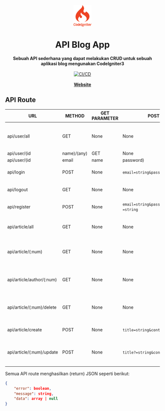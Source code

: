 <div align="center">
    <img src=".ignoreme/codeigniter.svg" height="70" alt="API Blog App">
    <h1>API Blog App</h1>
    <strong>Sebuah API sederhana yang dapat melakukan CRUD untuk sebuah aplikasi blog mengunakan CodeIgniter3</strong>
</div>
<br>
<div align="center">
    <a href="https://drone-gh.zecrea.my.id/FP-PEMWEB-KEL-7/Backend">
        <img src="https://drone-gh.zecrea.my.id/api/badges/FP-PEMWEB-KEL-7/Backend/status.svg" alt="CI/CD">
    </a>
</div>
<div align="center">
    <br>
    <a href="https://pemwebfp.zecrea.my.id/"><b>Website</b></a>
</div>

## API Route
| URL | METHOD | GET PARAMETER | POST DATA | DESKRIPSI |
| -   |-       | -             | -         | -         |
| api/user/all | GET | None | None | Untuk mengambil semua user data (tanpa password) |
| api/user/(id|name)/(any) | GET | None | None | Untuk mengambil user data berdasarkan id, atau name |
| api/user/(id|email|name|password) | POST | None | `value=any` | Untuk mengambil user data berdasarkan id, email, name, atau password |
| api/login | POST | None | `email=string&password=string` | Untuk melakukan login |
| api/logout | GET | None | None | Untuk melakukan logout |
| api/register | POST | None | `email=string&password=string&name?=string` | Untuk melakukan register |
| api/article/all |	GET | None | None | Untuk mengambil semua artikel |
| api/article/(:num) | GET | None | None | Untuk mengambil artikel berdasarkan id |
| api/article/author/(:num) | GET | None | None | Untuk mengambil artikel berdasarkan id author |
| api/article/(:num)/delete | GET | None | None | Untuk menghapus artikel berdasarkan id |
| api/article/create | POST | None | `title=string&content=string` | Untuk membuat artikel |
| api/article/(:num)/update | POST | None | `title?=string&content?=string` | Untuk mengubah artikel berdasarkan id |
Semua API route menghasilkan (return) JSON seperti berikut:
```json
{
	"error": boolean,
	"message": string,
	"data": array | null
}
```
